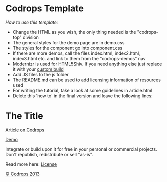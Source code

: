 Codrops Template
=========

*How to use this template:*
 
- Change the HTML as you wish, the only thing needed is the "codrops-top" division
- The general styles for the demo page are in demo.css
- The styles for the component go into component.css
- If there are more demos, call the files index.html, index2.html, index3.html etc. and link to them from the "codrops-demos" nav
- Modernizr is used for HTML5Shiv. If you need anything else just replace it with your [custom build](http://modernizr.com/download/)
- Add JS files to the js folder
- The README.md can be used to add licensing information of resources used
- For writing the tutorial, take a look at some guidelines in article.html
- Delete this 'how to' in the final version and leave the following lines:


The Title
=========


[Article on Codrops]()

[Demo]()

Integrate or build upon it for free in your personal or commercial projects. Don't republish, redistribute or sell "as-is". 

Read more here: [License](http://tympanus.net/codrops/licensing/)


[© Codrops 2013](http://www.codrops.com)